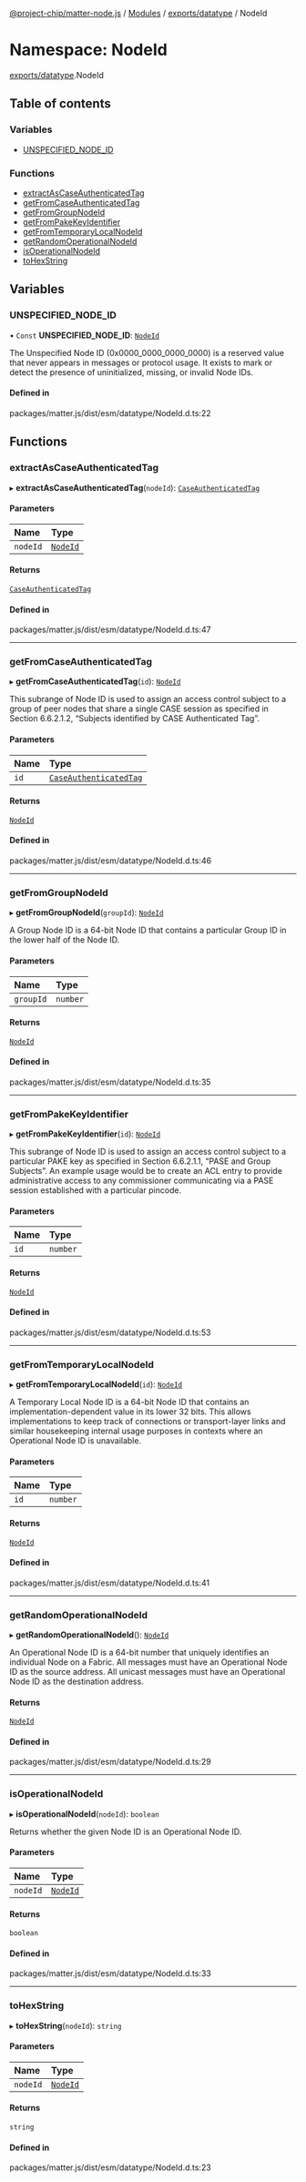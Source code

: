 [@project-chip/matter-node.js](../README.md) / [Modules](../modules.md) / [exports/datatype](exports_datatype.md) / NodeId

# Namespace: NodeId

[exports/datatype](exports_datatype.md).NodeId

## Table of contents

### Variables

- [UNSPECIFIED\_NODE\_ID](exports_datatype.NodeId.md#unspecified_node_id)

### Functions

- [extractAsCaseAuthenticatedTag](exports_datatype.NodeId.md#extractascaseauthenticatedtag)
- [getFromCaseAuthenticatedTag](exports_datatype.NodeId.md#getfromcaseauthenticatedtag)
- [getFromGroupNodeId](exports_datatype.NodeId.md#getfromgroupnodeid)
- [getFromPakeKeyIdentifier](exports_datatype.NodeId.md#getfrompakekeyidentifier)
- [getFromTemporaryLocalNodeId](exports_datatype.NodeId.md#getfromtemporarylocalnodeid)
- [getRandomOperationalNodeId](exports_datatype.NodeId.md#getrandomoperationalnodeid)
- [isOperationalNodeId](exports_datatype.NodeId.md#isoperationalnodeid)
- [toHexString](exports_datatype.NodeId.md#tohexstring)

## Variables

### UNSPECIFIED\_NODE\_ID

• `Const` **UNSPECIFIED\_NODE\_ID**: [`NodeId`](exports_datatype.md#nodeid)

The Unspecified Node ID (0x0000_0000_0000_0000) is a reserved value that never appears in messages or protocol
usage. It exists to mark or detect the presence of uninitialized, missing, or invalid Node IDs.

#### Defined in

packages/matter.js/dist/esm/datatype/NodeId.d.ts:22

## Functions

### extractAsCaseAuthenticatedTag

▸ **extractAsCaseAuthenticatedTag**(`nodeId`): [`CaseAuthenticatedTag`](exports_datatype.md#caseauthenticatedtag)

#### Parameters

| Name | Type |
| :------ | :------ |
| `nodeId` | [`NodeId`](exports_datatype.md#nodeid) |

#### Returns

[`CaseAuthenticatedTag`](exports_datatype.md#caseauthenticatedtag)

#### Defined in

packages/matter.js/dist/esm/datatype/NodeId.d.ts:47

___

### getFromCaseAuthenticatedTag

▸ **getFromCaseAuthenticatedTag**(`id`): [`NodeId`](exports_datatype.md#nodeid)

This subrange of Node ID is used to assign an access control subject to a group of peer nodes that share a
single CASE session as specified in Section 6.6.2.1.2, “Subjects identified by CASE Authenticated Tag”.

#### Parameters

| Name | Type |
| :------ | :------ |
| `id` | [`CaseAuthenticatedTag`](exports_datatype.md#caseauthenticatedtag) |

#### Returns

[`NodeId`](exports_datatype.md#nodeid)

#### Defined in

packages/matter.js/dist/esm/datatype/NodeId.d.ts:46

___

### getFromGroupNodeId

▸ **getFromGroupNodeId**(`groupId`): [`NodeId`](exports_datatype.md#nodeid)

A Group Node ID is a 64-bit Node ID that contains a particular Group ID in the lower half of the Node ID.

#### Parameters

| Name | Type |
| :------ | :------ |
| `groupId` | `number` |

#### Returns

[`NodeId`](exports_datatype.md#nodeid)

#### Defined in

packages/matter.js/dist/esm/datatype/NodeId.d.ts:35

___

### getFromPakeKeyIdentifier

▸ **getFromPakeKeyIdentifier**(`id`): [`NodeId`](exports_datatype.md#nodeid)

This subrange of Node ID is used to assign an access control subject to a particular PAKE key as specified in
Section 6.6.2.1.1, “PASE and Group Subjects”. An example usage would be to create an ACL entry to provide
administrative access to any commissioner communicating via a PASE session established with a particular pincode.

#### Parameters

| Name | Type |
| :------ | :------ |
| `id` | `number` |

#### Returns

[`NodeId`](exports_datatype.md#nodeid)

#### Defined in

packages/matter.js/dist/esm/datatype/NodeId.d.ts:53

___

### getFromTemporaryLocalNodeId

▸ **getFromTemporaryLocalNodeId**(`id`): [`NodeId`](exports_datatype.md#nodeid)

A Temporary Local Node ID is a 64-bit Node ID that contains an implementation-dependent value in its lower
32 bits. This allows implementations to keep track of connections or transport-layer links and similar
housekeeping internal usage purposes in contexts where an Operational Node ID is unavailable.

#### Parameters

| Name | Type |
| :------ | :------ |
| `id` | `number` |

#### Returns

[`NodeId`](exports_datatype.md#nodeid)

#### Defined in

packages/matter.js/dist/esm/datatype/NodeId.d.ts:41

___

### getRandomOperationalNodeId

▸ **getRandomOperationalNodeId**(): [`NodeId`](exports_datatype.md#nodeid)

An Operational Node ID is a 64-bit number that uniquely identifies an individual Node on a Fabric. All messages
must have an Operational Node ID as the source address. All unicast messages must have an Operational Node ID
as the destination address.

#### Returns

[`NodeId`](exports_datatype.md#nodeid)

#### Defined in

packages/matter.js/dist/esm/datatype/NodeId.d.ts:29

___

### isOperationalNodeId

▸ **isOperationalNodeId**(`nodeId`): `boolean`

Returns whether the given Node ID is an Operational Node ID.

#### Parameters

| Name | Type |
| :------ | :------ |
| `nodeId` | [`NodeId`](exports_datatype.md#nodeid) |

#### Returns

`boolean`

#### Defined in

packages/matter.js/dist/esm/datatype/NodeId.d.ts:33

___

### toHexString

▸ **toHexString**(`nodeId`): `string`

#### Parameters

| Name | Type |
| :------ | :------ |
| `nodeId` | [`NodeId`](exports_datatype.md#nodeid) |

#### Returns

`string`

#### Defined in

packages/matter.js/dist/esm/datatype/NodeId.d.ts:23

